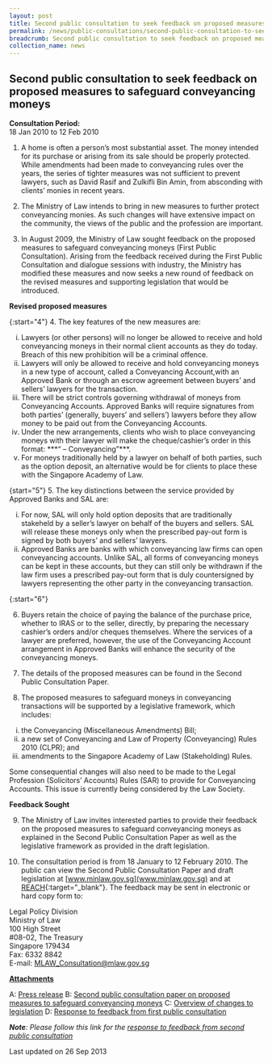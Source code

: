 ```yaml
---
layout: post
title: Second public consultation to seek feedback on proposed measures to safeguard conveyancing moneys
permalink: /news/public-consultations/second-public-consultation-to-seek-feedback-on-proposed-measures-to-safeguard-conveyancing-moneys/
breadcrumb: Second public consultation to seek feedback on proposed measures to safeguard conveyancing moneys
collection_name: news
---
```


Second public consultation to seek feedback on proposed measures to safeguard conveyancing moneys
---

**Consultation Period:**  
18 Jan 2010 to 12 Feb 2010

1. A home is often a person’s most substantial asset. The money intended for its purchase or arising from its sale should be properly protected. While amendments had been made to conveyancing rules over the years, the series of tighter measures was not sufficient to prevent lawyers, such as David Rasif and Zulkifli Bin Amin, from absconding with clients’ monies in recent years.

2. The Ministry of Law intends to bring in new measures to further protect conveyancing monies. As such changes will have extensive impact on the community, the views of the public and the profession are important. 

3. In August 2009, the Ministry of Law sought feedback on the proposed measures to safeguard conveyancing moneys (First Public Consultation). Arising from the feedback received during the First Public Consultation and dialogue sessions with industry, the Ministry has modified these measures and now seeks a new round of feedback on the revised measures and supporting legislation that would be introduced.

**Revised proposed measures**

{:start="4"}
4. The key features of the new measures are:

<ol style="list-style-type: lower-roman">
  <li>Lawyers (or other persons) will no longer be allowed to receive and hold conveyancing moneys in their normal client accounts as they do today. Breach of this new prohibition will be a criminal offence.</li>
  <li>Lawyers will only be allowed to receive and hold conveyancing moneys in a new type of account, called a Conveyancing Account,with an Approved Bank or through an escrow agreement between buyers’ and sellers’ lawyers for the transaction.</li>
  <li>There will be strict controls governing withdrawal of moneys from Conveyancing Accounts. Approved Banks will require signatures from both parties’ (generally, buyers’ and sellers’) lawyers before they allow money to be paid out from the Conveyancing Accounts.</li>
  <li>Under the new arrangements, clients who wish to place conveyancing moneys with their lawyer will make the cheque/cashier’s order in this format: ***“<Name of Law Firm> – Conveyancing”***.</li>
  <li> For moneys traditionally held by a lawyer on behalf of both parties, such as the option deposit, an alternative would be for clients to place these with the Singapore Academy of Law.</li>
</ol>

{start="5"}
5. The key distinctions between the service provided by Approved Banks and SAL are:

<ol style="list-style-type: lower-roman">
  <li>For now, SAL will only hold option deposits that are traditionally stakeheld by a seller’s lawyer on behalf of the buyers and sellers. SAL will release these moneys only when the prescribed pay-out form is signed by both buyers’ and sellers’ lawyers.</li>
  <li>Approved Banks are banks with which conveyancing law firms can open conveyancing accounts. Unlike SAL, all forms of conveyancing moneys can be kept in these accounts, but they can still only be withdrawn if the law firm uses a prescribed pay-out form that is duly countersigned by lawyers representing the other party in the conveyancing transaction.</li>
</ol>

{:start="6"}

6. Buyers retain the choice of paying the balance of the purchase price, whether to IRAS or to the seller, directly, by preparing the necessary cashier’s orders and/or cheques themselves. Where the services of a lawyer are preferred, however, the use of the Conveyancing Account arrangement in Approved Banks will enhance the security of the conveyancing moneys.

7. The details of the proposed measures can be found in the Second Public Consultation Paper.

8. The proposed measures to safeguard moneys in conveyancing transactions will be supported by a legislative framework, which includes:


<ol style="list-style-type: lower-roman">
  <li>the Conveyancing (Miscellaneous Amendments) Bill;</li>
  <li>a new set of Conveyancing and Law of Property (Conveyancing) Rules 2010 (CLPR); and</li>
  <li>amendments to the Singapore Academy of Law (Stakeholding) Rules.</li>
</ol>

Some consequential changes will also need to be made to the Legal Profession (Solicitors’ Accounts) Rules (SAR) to provide for Conveyancing Accounts. This issue is currently being considered by the Law Society.

**Feedback Sought**

9. The Ministry of Law invites interested parties to provide their feedback on the proposed measures to safeguard conveyancing moneys as explained in the Second Public Consultation Paper as well as the legislative framework as provided in the draft legislation.

10. The consultation period is from 18 January to 12 February 2010. The public can view the Second Public Consultation Paper and draft legislation at [www.minlaw.gov.sg](www.minlaw.gov.sg) and at [REACH](https://www.reach.gov.sg/){:target="_blank"}.  The feedback may be sent in electronic or hard copy form to:

<p class="address-centered">
  Legal Policy Division<br>
  Ministry of Law<br>
  100 High Street<br>
  #08-02, The Treasury<br>
  Singapore 179434<br>
  Fax: 6332 8842<br>
  E-mail: <a href="mailto:MLAW_Consultation@mlaw.gov.sg">MLAW_Consultation@mlaw.gov.sg</a>
</p>

<b><u>Attachments</u></b>

A: [Press release](/files/linkclickbadf.pdf/)
B: [Second public consultation paper on proposed measures to safeguard conveyancing moneys](/files/linkclick0623.pdf/)
C: [Overview of changes to legislation](/files/linkclick6f06.pdf/)
D: [Response to feedback from first public consultation](/files/linkclick73ae.pdf/)

***Note**: Please follow this link for the  [response to feedback from second public consultation](/files/linkclickde7f.pdf/)*

<p class="right-side-updated">Last updated on 26 Sep 2013</p>
